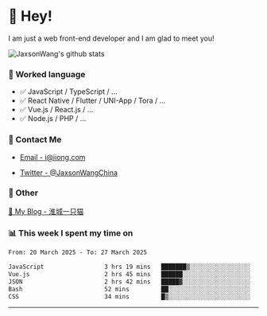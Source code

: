 # 👋 Hey!

I am just a web front-end developer and I am glad to meet you!

![JaxsonWang's github stats](https://github-readme-stats.vercel.app/api?username=JaxsonWang&&show_icons=true&&title_color=1abc9c&&icon_color=1abc9c)


### 📝 Worked language

- ✅ JavaScript / TypeScript / ...
- ✅ React Native / Flutter / UNI-App / Tora / ...
- ✅ Vue.js / React.js / ...
- ✅ Node.js / PHP / ...

### 📮 Contact Me

- [Email - i@iiong.com](mailto:i@iiong.com)

- [Twitter - @JaxsonWangChina](https://twitter.com/JaxsonWangChina)

### 🤪 Other

[📌 My Blog - 淮城一只猫](https://iiong.com)

### 📊 This week I spent my time on

<!--START_SECTION:waka-->

```txt
From: 20 March 2025 - To: 27 March 2025

JavaScript                 3 hrs 19 mins   ███████▒░░░░░░░░░░░░░░░░░   28.68 %
Vue.js                     2 hrs 45 mins   ██████░░░░░░░░░░░░░░░░░░░   23.77 %
JSON                       2 hrs 42 mins   █████▓░░░░░░░░░░░░░░░░░░░   23.30 %
Bash                       52 mins         ██░░░░░░░░░░░░░░░░░░░░░░░   07.47 %
CSS                        34 mins         █▒░░░░░░░░░░░░░░░░░░░░░░░   05.01 %
```

<!--END_SECTION:waka-->

---
